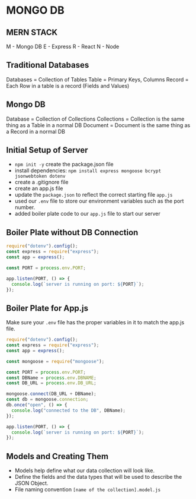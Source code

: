 # MONGO DB

## MERN STACK

M - Mongo DB
E - Express
R - React
N - Node

## Traditional Databases

Databases = Collection of Tables
Table = Primary Keys, Columns
Record = Each Row in a table is a record (Fields and Values)

## Mongo DB

Database = Collection of Collections
Collections = Collection is the same thing as a Table in a normal DB
Document = Document is the same thing as a Record in a normal DB

## Initial Setup of Server

- `npm init -y` create the package.json file
- install dependencies: `npm install express mongoose bcrypt jsonwebtoken dotenv`
- create a .gitignore file
- create an app.js file
- update the `package.json` to reflect the correct starting file `app.js`
- used our `.env` file to store our environment variables such as the port number.
- added boiler plate code to our `app.js` file to start our server

## Boiler Plate without DB Connection

```js
require("dotenv").config();
const express = require("express");
const app = express();

const PORT = process.env.PORT;

app.listen(PORT, () => {
  console.log(`server is running on port: ${PORT}`);
});
```

## Boiler Plate for App.js

Make sure your `.env` file has the proper variables in it to match the app.js file.

```js
require("dotenv").config();
const express = require("express");
const app = express();

const mongoose = require("mongoose");

const PORT = process.env.PORT;
const DBName = process.env.DBNAME;
const DB_URL = process.env.DB_URL;

mongoose.connect(DB_URL + DBName);
const db = mongoose.connection;
db.once("open", () => {
  console.log("connected to the DB", DBName);
});

app.listen(PORT, () => {
  console.log(`server is running on port: ${PORT}`);
});
```

## Models and Creating Them

- Models help define what our data collection will look like.
- Define the fields and the data types that will be used to describe the JSON Object.
- File naming convention `[name of the collection].model.js`

